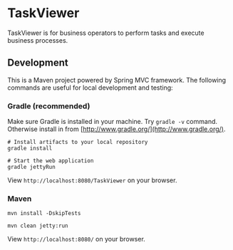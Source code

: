 TaskViewer
=====

TaskViewer is for business operators to perform tasks and execute business processes.

## Development

This is a Maven project powered by Spring MVC framework. The following commands are useful for local development and testing:


### Gradle (recommended)
Make sure Gradle is installed in your machine. Try `gradle -v` command. Otherwise install in from [http://www.gradle.org/](http://www.gradle.org/).

```
# Install artifacts to your local repository
gradle install

# Start the web application
gradle jettyRun
```

View `http://localhost:8080/TaskViewer` on your browser.

### Maven

```
mvn install -DskipTests

mvn clean jetty:run
```

View `http://localhost:8080/` on your browser.


